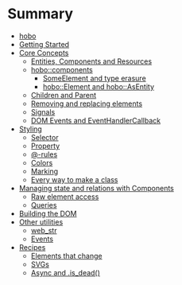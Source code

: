 # Summary

- [hobo](../../README.md)
- [Getting Started](getting-started.md)
- [Core Concepts](basic-concepts.md)
	- [Entities, Components and Resources]()
	- [hobo::components]()
		- [SomeElement and type erasure]()
		- [hobo::Element and hobo::AsEntity]()
	- [Children and Parent]() <!-- also leave_parent -->
	- [Removing and replacing elements]()
	- [Signals]()
	- [DOM Events and EventHandlerCallback]()
- [Styling](basic-concepts/styling.md)
	- [Selector](basic-concepts/styling/selector.md)
	- [Property](basic-concepts/styling/property.md)
	- [@-rules](basic-concepts/styling/at-rules.md)
	- [Colors](basic-concepts/styling/colors.md)
	- [Marking]()
	- [Every way to make a class]()
- [Managing state and relations with Components](state.md)
	- [Raw element access](state/raw_element.md)
	- [Queries]()
	<!-- - [Raw element access](state/raw_element.md)-->
	<!-- - [`Rc\<RefCell\<T>>`](state/rc_refcell.md)-->
	<!-- - [#[hobo::trick]](state/hobo_trick.md)-->
	<!-- - [State and StateSlice](state/state.md)-->
- [Building the DOM](building-the-dom.md)
- [Other utilities](utilities.md)
	- [web_str](utilities/web_str.md)
	- [Events]()
- [Recipes](recipes.md)
	- [Elements that change](recipes/elements-that-change.md)
	- [SVGs](recipes/svgs.md)
	- [Async and .is_dead()]()
